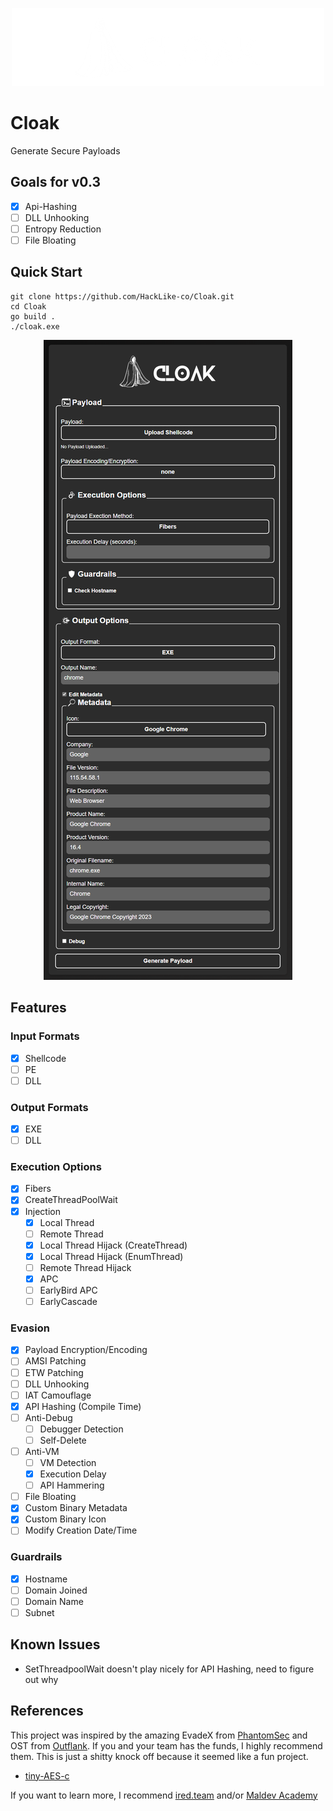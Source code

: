 <p align="center">
    <img src="https://github.com/HackLike-co/Cloak/blob/main/images/cloak_logo.png?raw=true">
</p>

# Cloak
Generate Secure Payloads

## Goals for v0.3
- [X] Api-Hashing
- [ ] DLL Unhooking
- [ ] Entropy Reduction
- [ ] File Bloating

## Quick Start
```
git clone https://github.com/HackLike-co/Cloak.git
cd Cloak
go build .
./cloak.exe
```

<p align="center">
    <img src="https://github.com/HackLike-co/Cloak/blob/main/images/cloak_ui.png?raw=true">
</p>

## Features
### Input Formats
- [X] Shellcode
- [ ] PE
- [ ] DLL

### Output Formats
- [X] EXE
- [ ] DLL

### Execution Options
- [X] Fibers
- [X] CreateThreadPoolWait
- [X] Injection
    - [X] Local Thread
    - [ ] Remote Thread
    - [X] Local Thread Hijack (CreateThread)
    - [X] Local Thread Hijack (EnumThread)
    - [ ] Remote Thread Hijack
    - [X] APC
    - [ ] EarlyBird APC
    - [ ] EarlyCascade

### Evasion
- [X] Payload Encryption/Encoding
- [ ] AMSI Patching
- [ ] ETW Patching
- [ ] DLL Unhooking
- [ ] IAT Camouflage
- [X] API Hashing (Compile Time)
- [ ] Anti-Debug
    - [ ] Debugger Detection
    - [ ] Self-Delete
- [ ] Anti-VM
    - [ ] VM Detection
    - [X] Execution Delay
    - [ ] API Hammering
- [ ] File Bloating
- [X] Custom Binary Metadata
- [X] Custom Binary Icon
- [ ] Modify Creation Date/Time

### Guardrails
- [X] Hostname
- [ ] Domain Joined
- [ ] Domain Name
- [ ] Subnet

## Known Issues
- SetThreadpoolWait doesn't play nicely for API Hashing, need to figure out why

## References
This project was inspired by the amazing EvadeX from [PhantomSec](https://phantomsec.tools) and OST from [Outflank](https://www.outflank.nl/products/outflank-security-tooling/). If you and your team has the funds, I highly recommend them. This is just a shitty knock off because it seemed like a fun project.

- [tiny-AES-c](https://github.com/kokke/tiny-AES-c)

If you want to learn more, I recommend [ired.team](https://ired.team) and/or [Maldev Academy](https://maldevacademy.com)